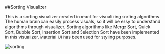 ##Sorting Visualizer

This is a sorting visualizer created in react for visualizing sorting algorithms. The human brain can easily process visuals, so it will be easy to understand algorithms through visualizer. Sorting algorithms like Merge Sort, Quick Sort, Bubble Sort, Insertion Sort and Selection Sort have been implemented in this visualizer. Material UI has been used for styling purposes.

![sorting](https://user-images.githubusercontent.com/66625005/109543450-4bf2b580-7aec-11eb-9ee7-fe02b56404cb.gif)

